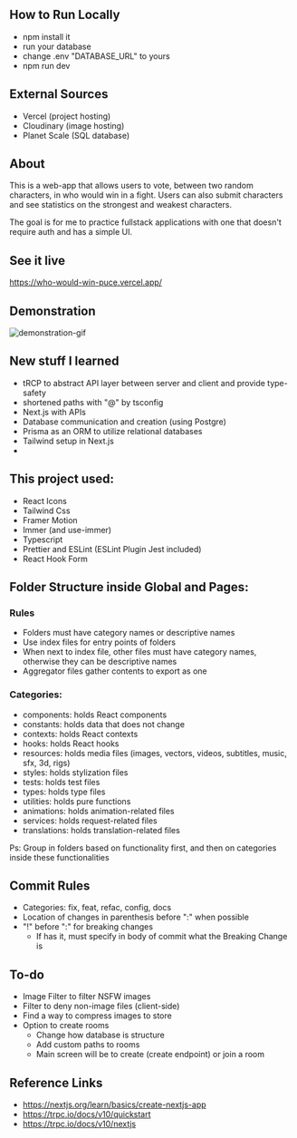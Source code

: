 ## How to Run Locally

- npm install it
- run your database
- change .env "DATABASE_URL" to yours
- npm run dev

## External Sources

- Vercel (project hosting)
- Cloudinary (image hosting)
- Planet Scale (SQL database)

## About

This is a web-app that allows users to vote, between two random characters, in who would win in a fight. Users can also submit characters and see statistics on the strongest and weakest characters.

The goal is for me to practice fullstack applications with one that doesn't require auth and has a simple UI.

## See it live

https://who-would-win-puce.vercel.app/

## Demonstration

![demonstration-gif](./demonstration.gif)

## New stuff I learned

- tRCP to abstract API layer between server and client and provide type-safety
- shortened paths with "@" by tsconfig
- Next.js with APIs
- Database communication and creation (using Postgre)
- Prisma as an ORM to utilize relational databases
- Tailwind setup in Next.js
-

## This project used:

- React Icons
- Tailwind Css
- Framer Motion
- Immer (and use-immer)
- Typescript
- Prettier and ESLint (ESLint Plugin Jest included)
- React Hook Form

## Folder Structure inside Global and Pages:

### Rules

- Folders must have category names or descriptive names
- Use index files for entry points of folders
- When next to index file, other files must have category names, otherwise they can be descriptive names
- Aggregator files gather contents to export as one

### Categories:

- components: holds React components
- constants: holds data that does not change
- contexts: holds React contexts
- hooks: holds React hooks
- resources: holds media files (images, vectors, videos, subtitles, music, sfx, 3d, rigs)
- styles: holds stylization files
- tests: holds test files
- types: holds type files
- utilities: holds pure functions
- animations: holds animation-related files
- services: holds request-related files
- translations: holds translation-related files

Ps: Group in folders based on functionality first, and then on categories inside these functionalities

## Commit Rules

- Categories: fix, feat, refac, config, docs
- Location of changes in parenthesis before ":" when possible
- "!" before ":" for breaking changes
  - If has it, must specify in body of commit what the Breaking Change is

## To-do

- Image Filter to filter NSFW images
- Filter to deny non-image files (client-side)
- Find a way to compress images to store
- Option to create rooms
  - Change how database is structure
  - Add custom paths to rooms
  - Main screen will be to create (create endpoint) or join a room

## Reference Links

- https://nextjs.org/learn/basics/create-nextjs-app
- https://trpc.io/docs/v10/quickstart
- https://trpc.io/docs/v10/nextjs
